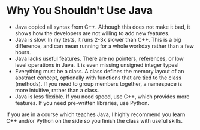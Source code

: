 # Why You Shouldn't Use Java

* Java copied all syntax from C++. Although this does not make it bad, it shows
  how the developers are not willing to add new features.
* Java is slow. In my tests, it runs 2-3x slower than C++. This is a big difference,
  and can mean running for a whole workday rather than a few hours.
* Java lacks useful features. There are no pointers, references, or low level operations
  in Java. It is even missing unsigned integer types!
* Everything must be a class. A class defines the memory layout of an abstract concept,
  optionally with functions that are tied to the class (methods). If you need to group
  members together, a namespace is more intuitive, rather than a class.
* Java is less flexible. If you need speed, use C++, which provides more features. If
  you need pre-written libraries, use Python.

If you are in a course which teaches Java, I highly recommend you learn C++ and/or Python
on the side so you finish the class with useful skills.
